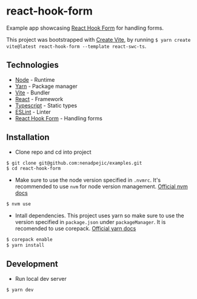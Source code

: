 # react-hook-form

Example app showcasing [React Hook Form](https://react-hook-form.com/) for handling forms.

This project was bootstrapped with [Create Vite](https://github.com/vitejs/vite/tree/main/packages/create-vite), by running `$ yarn create vite@latest react-hook-form --template react-swc-ts`.

## Technologies

- [Node](https://nodejs.org/en) - Runtime
- [Yarn](https://yarnpkg.com/) - Package manager
- [Vite](https://vitejs.dev/) - Bundler
- [React](https://react.dev/) - Framework
- [Typescript](https://www.typescriptlang.org/) - Static types
- [ESLint](https://eslint.org/) - Linter
- [React Hook Form](https://react-hook-form.com/) - Handling forms

## Installation

- Clone repo and cd into project

```sh
$ git clone git@github.com:nenadpejic/examples.git
$ cd react-hook-form
```

- Make sure to use the node version specified in `.nvmrc`. It's recommended to use `nvm` for node version management. [Official nvm docs](https://github.com/nvm-sh/nvm/blob/master/README.md)

```sh
$ nvm use
```

- Intall dependencies. This project uses yarn so make sure to use the version specified in `package.json` under `packageManager`. It is recomended to use corepack. [Official yarn docs](https://yarnpkg.com/getting-started/install)

```sh
$ corepack enable
$ yarn install
```

## Development

- Run local dev server

```sh
$ yarn dev
```
